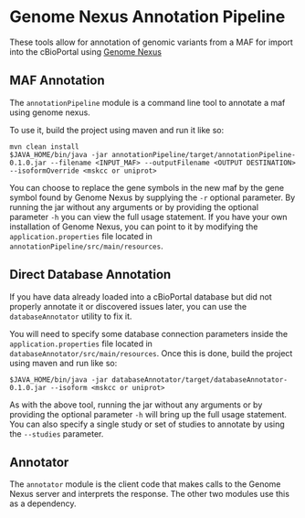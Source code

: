 Genome Nexus Annotation Pipeline
=========
These tools allow for annotation of genomic variants from a MAF for import into the cBioPortal using [Genome Nexus](http://genomenexus.org)

MAF Annotation
-----------
The `annotationPipeline` module is a command line tool to annotate a maf using genome nexus. 

To use it, build the project using maven and run it like so:
    
    mvn clean install
    $JAVA_HOME/bin/java -jar annotationPipeline/target/annotationPipeline-0.1.0.jar --filename <INPUT_MAF> --outputFilename <OUTPUT DESTINATION> --isoformOverride <mskcc or uniprot>
    
You can choose to replace the gene symbols in the new maf by the gene symbol found by Genome Nexus by supplying the `-r` optional parameter. By running the jar without any arguments or by providing the optional parameter `-h` you can view the full usage statement. If you have your own installation of Genome Nexus, you can point to it by modifying the `application.properties` file located in `annotationPipeline/src/main/resources`.

Direct Database Annotation
-----------
If you have data already loaded into a cBioPortal database but did not properly annotate it or discovered issues later, you can use the `databaseAnnotator` utility to fix it.

You will need to specify some database connection parameters inside the `application.properties` file located in `databaseAnnotator/src/main/resources`. Once this is done, build the project using maven and run like so:

    $JAVA_HOME/bin/java -jar databaseAnnotator/target/databaseAnnotator-0.1.0.jar --isoform <mskcc or uniprot>

As with the above tool, running the jar without any arguments or by providing the optional parameter `-h` will bring up the full usage statement. You can also specify a single study or set of studies to annotate by using the `--studies` parameter.

Annotator
-----------
The `annotator` module is the client code that makes calls to the Genome Nexus server and interprets the response. The other two modules use this as a dependency.
